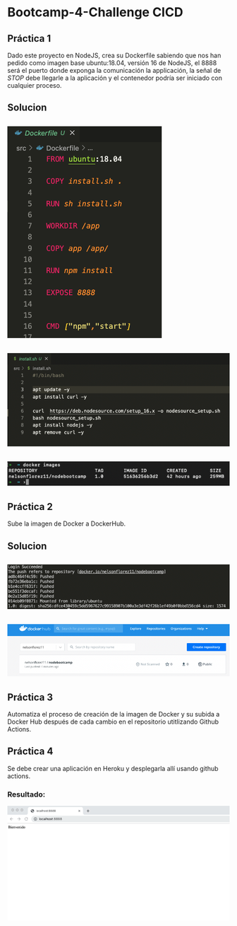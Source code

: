 # Bootcamp-4-Challenge CICD
## Práctica 1

Dado este proyecto en NodeJS, crea su Dockerfile sabiendo que nos han pedido como imagen base ubuntu:18.04, versión 16 de NodeJS, el 8888 será el puerto donde exponga la comunicación la applicación, la señal de *STOP* debe llegarle a la aplicación y el contenedor podría ser iniciado con cualquier proceso.

## Solucion

![Screenshot](./img/reto1_0.png)
<br>
---

![Screenshot](./img/reto1_1.png)
<br>
---

![Screenshot](./img/reto1_2.png)
<br>
---

## Práctica 2

Sube la imagen de Docker a DockerHub.

## Solucion

![Screenshot](./img/reto2_1.png)
<br>
---

![Screenshot](./img/reto2_2.png)
<br>
---

## Práctica 3

Automatiza el proceso de creación de la imagen de Docker y su subida a Docker Hub después de cada cambio en el repositorio utitlizando Github Actions.

## Práctica 4

Se debe crear una aplicación en Heroku y desplegarla allí usando github actions.

### Resultado:

![desafio 1](./assets/1.png)
